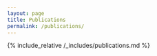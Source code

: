 ```yaml
---
layout: page
title: Publications
permalink: /publications/
---
```



 {% include_relative /_includes/publications.md %} 
